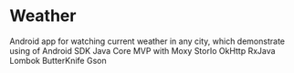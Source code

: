 # Weather
Android app for watching current weather in any city, which demonstrate using of
Android SDK
Java Core
MVP with Moxy
StorIo
OkHttp
RxJava
Lombok
ButterKnife
Gson
